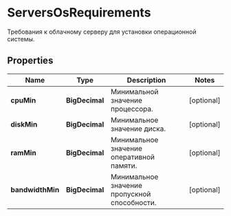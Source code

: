 

# ServersOsRequirements

Требования к облачному серверу для установки операционной системы.

## Properties

| Name | Type | Description | Notes |
|------------ | ------------- | ------------- | -------------|
|**cpuMin** | **BigDecimal** | Минимальной значение процессора. |  [optional] |
|**diskMin** | **BigDecimal** | Минимальное значение диска. |  [optional] |
|**ramMin** | **BigDecimal** | Минимальное значение оперативной памяти. |  [optional] |
|**bandwidthMin** | **BigDecimal** | Минимальное значение пропускной способности. |  [optional] |



